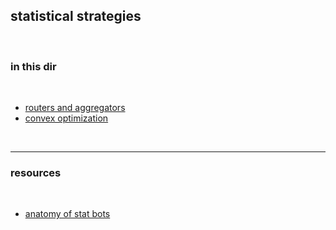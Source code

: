 ## statistical strategies

<br>

### in this dir

<br>


* [routers and aggregators](aggregators)
* [convex optimization](convex_optimization)



<br>

---

### resources

<br>

* [anatomy of stat bots](https://github.com/go-outside-labs/mev-toolkit/blob/main/MEV_searchers/bots/stat-arbers.md)
